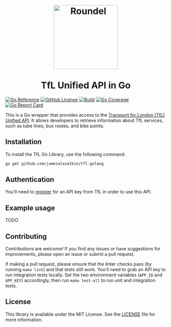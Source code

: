 <h1 align="center">
  <br>
  <img src="examples/tfl-golang.png" alt="Roundel" width="200">
  <br>
  <br>
  TfL Unified API in Go
  <br>
</h1>

[![Go Reference](https://pkg.go.dev/badge/github.com/jamesalexatkin/tfl-golang.svg)](https://pkg.go.dev/github.com/jamesalexatkin/tfl-golang)
[![GitHub License](https://img.shields.io/github/license/jamesalexatkin/tfl-golang)](https://github.com/jamesalexatkin/tfl-golanglang/blob/main/LICENSE)
[![Build](https://github.com/jamesalexatkin/tfl-golang/actions/workflows/go.yml/badge.svg)](https://github.com/jamesalexatkin/tfl-golang/actions/workflows/go.yml)
[![Go Coverage](https://github.com/jamesalexatkin/tfl-golang/wiki/coverage.svg)](https://raw.githack.com/wiki/jamesalexatkin/tfl-golang/coverage.html)
[![Go Report Card](https://goreportcard.com/badge/github.com/jamesalexatkin/tfl-golang)](https://goreportcard.com/report/github.com/jamesalexatkin/tfl-golang)

This is a Go wrapper that provides access to the [Transport for London (TfL) Unified API](https://api.tfl.gov.uk/). It allows developers to retrieve information about TfL services, such as tube lines, bus routes, and bike points.

## Installation

To install the TfL Go Library, use the following command:

```bash
go get github.com/jamesalexatkin/tfl-golang
```

## Authentication

You'll need to [register](https://api-portal.tfl.gov.uk/) for an API key from TfL in order to use this API.

## Example usage

TODO

## Contributing

Contributions are welcome! If you find any issues or have suggestions for improvements, please open an issue or submit a pull request.

If making a pull request, please ensure that the linter checks pass (by running `make lint`) and that tests still work. You'll need to grab an API key to run integration tests locally. Set the two environment variables (`APP_ID` and `APP_KEY`) accordingly, then run `make test-all` to run unit and integration tests.

## License

This library is available under the MIT License. See the [LICENSE](https://github.com/jamesalexatkin/tfl-golang/blob/main/LICENSE) file for more information.

